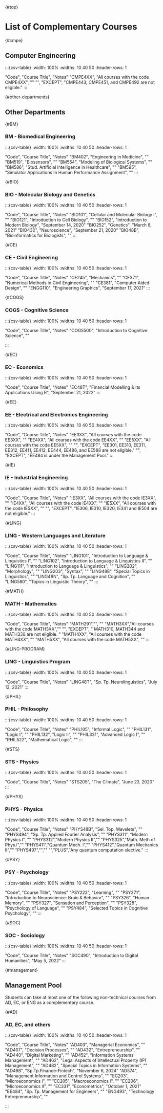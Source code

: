 {#top}
# List of Complementary Courses

{#cmpe}
## Computer Engineering

:::{csv-table}
:width: 100%
:widths: 10 40 50
:header-rows: 1

"Code",  "Course Title", "Notes"
"CMPE4XX", "All courses with the code CMPE4XX", ""
"", "EXCEPT", "CMPE443, CMPE451, and CMPE492 are not eligible."
:::

{#other-departments}
## Other Departments

{#BM}
### BM - Biomedical Engineering

:::{csv-table}
:width: 100%
:widths: 10 40 50
:header-rows: 1

"Code",  "Course Title", "Notes"
"BM402", "Engineering in Medicine", ""
"BM519", "Biosensors", ""
"BM554", "Modeling of Biological Systems", ""
"BM586", "Stud. Artificial Intelligence in Healthcare", ""
"BM595", "Simulator Applications In Human Performance Assignment", ""
:::

{#BIO}
### BIO - Molecular Biology and Genetics 

:::{csv-table}
:width: 100%
:widths: 10 40 50
:header-rows: 1

"Code", "Course Title", "Notes"
"BIO101", "Cellular and Molecular Biology I", ""
"BIO121", "Introduction to Cell Biology", ""
"BIO152", "Introduction to Modern Biology", "September 14, 2020"
"BIO252", "Genetics", "March 8, 2021"
"BIO430", "Neuroscience", "September 21, 2020"
"BIO48B", "Bioinformatics for Biologists", ""
:::

{#CE}
### CE - Civil Engineering 

:::{csv-table}
:width: 100%
:widths: 10 40 50
:header-rows: 1

"Code", "Course Title", "Notes"
"CE245", "Mechanics", ""
"CE371", "Numerical Methods in Civil Engineering", ""
"CE381", "Computer Aided Design", ""
"ENGG110", "Engineering Graphics", "September 17, 2021"
:::

{#COGS}
### COGS - Cognitive Science 

:::{csv-table}
:width: 100%
:widths: 10 40 50
:header-rows: 1

"Code", "Course Title", "Notes"
"COGS500", "Introduction to Cognitive Science", ""

:::

{#EC}
### EC - Economics

:::{csv-table}
:width: 100%
:widths: 10 40 50
:header-rows: 1

"Code", "Course Title", "Notes"
"EC48T", "Financial Modelling & Its Applications Using R", "September 21, 2022"
:::

{#EE}
### EE - Electrical and Electronics Engineering 

:::{csv-table}
:width: 100%
:widths: 10 40 50
:header-rows: 1

"Code", "Course Title", "Notes"
"EE3XX", "All courses with the code EE3XX", ""
"EE4XX", "All courses with the code EE4XX", ""
"EE5XX", "All courses with the code EE5XX", ""
"", "EXCEPT", "EE301, EE310, EE311, EE312, EE411, EE412, EE444, EE486, and EE588 are not eligible."
"", "EXCEPT", "EE484 is under the Management Pool."
:::

{#IE}
### IE - Industrial Engineering 

:::{csv-table}
:width: 100%
:widths: 10 40 50
:header-rows: 1

"Code", "Course Title", "Notes"
"IE3XX", "All courses with the code IE3XX", ""
"IE4XX", "All courses with the code IE4XX", ""
"IE5XX", "All courses with the code IE5XX", ""
"", "EXCEPT", "IE306, IE310, IE320, IE341 and IE504 are not eligible."
:::

{#LING}
### LING - Western Languages and Literature 

:::{csv-table}
:width: 100%
:widths:  10 40 50
:header-rows: 1

"Code", "Course Title", "Notes"
"LING101", "Introduction to Language & Linguistics I", ""
"LING102", "Introduction to Language & Linguistics II", ""
"LING111", "Introduction to Language & Linguistics", ""
"LING202", "Morphology", ""
"LING203", "Syntax", ""
"LING488", "Special Topics in Linguistics", ""
"LING48N", "Sp. Tp. Language and Cognition", ""
"LING580", "Topics in Linguistic Theory", ""
:::

{#MATH}
### MATH - Mathematics 

:::{csv-table}
:width: 100%
:widths:  10 40 50
:header-rows: 1

"Code", "Course Title", "Notes"
"MATH291","", ""
"MATH3XX","All courses with the code MATH3XX",""
"", "EXCEPT", " MATH310, MATH344 and MATH336 are not eligible. "
"MATH4XX", "All courses with the code MATH4XX", ""
"MATH5XX", "All courses with the code MATH5XX", ""
:::

{#LING-PROGRAM}
### LING - Linguistics Program 

:::{csv-table}
:width: 100%
:widths: 10 40 50
:header-rows: 1

"Code", "Course Title", "Notes"
"LING48T", "Sp. Tp. Neurolinguistics", "July 12, 2021"
:::

{#PHIL}
### PHIL - Philosophy

:::{csv-table}
:width: 100%
:widths: 10 40 50
:header-rows: 1

"Code", "Course Title", "Notes"
"PHIL105", "Informal Logic", ""
"PHIL131", "Logic I", ""
"PHIL132", "Logic II", ""
"PHIL331", "Advanced Logic I", ""
"PHIL522", "Mathematical Logic", ""
:::

{#STS}
### STS -  Physics

:::{csv-table}
:width: 100%
:widths: 10 40 50
:header-rows: 1

"Code", "Course Title", "Notes"
"STS205", "The Climate", "June 23, 2020"
:::

{#PHYS}
### PHYS - Physics

:::{csv-table}
:width: 100%
:widths:  10 40 50
:header-rows: 1

"Code", "Course Title", "Notes"
"PHYS48B", "Sel. Top. Wavelets", ""
"PHYS494", "Sp. Tp.  Applied Fourier Analysis", ""
"PHYS311", "Modern Physics I", ""
"PHYS312","Modern Physics II",""
"PHYS325","Math. Meth.of Phys.I",""
"PHYS411","Quantum Mech. I",""
"PHYS412","Quantum Mechanics II",""
"PHYS497","",""
"","PLUS","Any quantum computation elective."
:::

{#PSY}
### PSY - Psychology

:::{csv-table}
:width: 100%
:widths: 10 40 50
:header-rows: 1

"Code", "Course Title", "Notes"
"PSY222", "Learning", ""
"PSY271", "Introduction to Neuroscience: Brain & Behavior", ""
"PSY326", "Human Memory", ""
"PSY327", "Sensation and Perception", ""
"PSY328", "Psychology of Language", ""
"PSY484", "Selected Topics in Cognitive Psychology", ""
:::

{#SOC}
### SOC - Sociology

:::{csv-table}
:width: 100%
:widths: 10 40 50
:header-rows: 1

"Code", "Course Title", "Notes"
"SOC490", "Introduction to Digital Humanities", "May 5, 2022"
:::

{#management}
## Management Pool

Students can take at most one of the following non-technical courses from AD, EC, or ENG as a complementary course.

{#AD}
### AD, EC, and others 

:::{csv-table}
:width: 100%
:widths:  10 40 50
:header-rows: 1

"Code", "Course Title", "Notes"
"AD403", "Managerial Economics", ""
"AD407", "Decision Processes", ""
"AD432", "Entrepreneurship", ""
"AD440", "Digital Marketing", ""
"AD452", "Information Systems Management", ""
"AD462", "Legal Aspects of Intellectual Property (IP) Management", ""
"AD482", "Special Topics in Information Systems", ""
"AD49B", "Sp.Tp.Finance-Fintech", "November 6, 2024"
"AD574", "Management Information and Control Systems", ""
"EC203", "Microeconomics I", ""
"EC205", "Macroeconomics I", ""
"EC206", "Microeconomics II", ""
"EC331", "Econometrics", "October 1, 2021"
"EE484", "Sp. Tp. Management for Engineers", ""
"ENG493", "Technology Entrepreneurship", ""

:::





